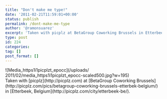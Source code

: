 ```yaml
---
title: "Don't make me type!"
date: '2011-02-21T11:59:01+00:00'
status: publish
permalink: /dont-make-me-type
author: '@ramonsuarez'
excerpt: 'Taken with picplz at BetaGroup Coworking Brussels in Etterbeek, Belgium.'
type: post
id: 224
categories:
tag: []
post_format: []
---
```

<div class="p_embed p_image_embed">![Media_https1i1picplzt_epocc](/uploads/
2011/02/media_https1i1picplzt_epocc-scaled500.jpg?w=195)</div>Taken with [picplz](http://picplz.com) at [BetaGroup Coworking Brussels](http://picplz.com/pics/betagroup-coworking-brussels-etterbek-belgium/) in [Etterbeek, Belgium](http://picplz.com/city/etterbeek-be/). 